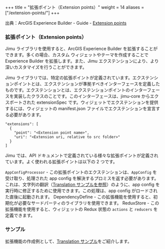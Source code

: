 +++
title = "拡張ポイント（Extension points）"
weight = 14
aliases = ["/extension-points/"]
+++

出典：ArcGIS Experience Builder - Guide - [Extension points](https://developers.arcgis.com/experience-builder/guide/extension-points/)

### 拡張ポイント（Extension points）

Jimu ライブラリを使用すると、ArcGIS Experience Builder を拡張することができます。多くの場合、カスタム ウィジェットやテーマを作成することで Experience Builder を拡張します。また、Jimu エクステンションにより、より深いカスタマイズを行うことができます。

Jimu ライブラリでは、特定の拡張ポイントが定義されています。エクステンションポイントとは、エクステンションが準拠すべきインターフェースを定義したものです。エクステンションとは、エクステンションポイントのインターフェースを実装したクラスのことです。このインターフェースは、jimu-core からエクスポートされた extensionSpec です。ウィジェットでエクステンションを提供するには、ウィジェットの manifest.json ファイルでエクステンションを宣言する必要があります。

```tsx
"extensions": [
  {
    "point": "<Extension point name>",
    "uri": "<Extension uri, relative to src folder>"
  }
]
```

Jimu では、API ドキュメントで定義されている様々な拡張ポイントが定義されています。よく使われる拡張ポイントは以下の 2 つです。

`AppConfigProcessor` - この拡張ポイントのエクステンションは、`AppConfig` を受け取り、処理された app config を解決するプロミスを返す必要があります。これは、文字列の翻訳（[Translation サンプルを参照](https://developers.arcgis.com/experience-builder/sample-code/widgets/translation/)）のように、app config を実行時に修正するために使用できます。この処理は、app config がロードされた直後に起動されます。
DependencyDefine - この拡張機能を使用すると、初期化が必要なサードパーティのライブラリを使用できます。
ReduxStore - この拡張機能を使用すると、ウィジェットの Redux 状態の `actions` と `reducers` を定義できます。

### サンプル
拡張機能の作成例として、[Translation サンプル](https://developers.arcgis.com/experience-builder/sample-code/widgets/translation/)をご紹介します。